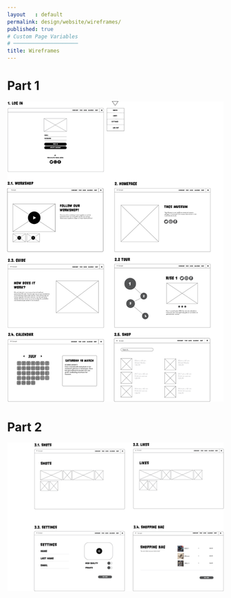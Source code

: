 ```yaml
---
layout   : default
permalink: design/website/wireframes/
published: true
# Custom Page Variables
# ─────────────────────
title: Wireframes
---
```


<h1>Part 1</h1>
<img src="../../assets/Images/Web_wire1.png">

<h1>Part 2</h1>
<img src="../../assets/Images/Web_wire2.png">